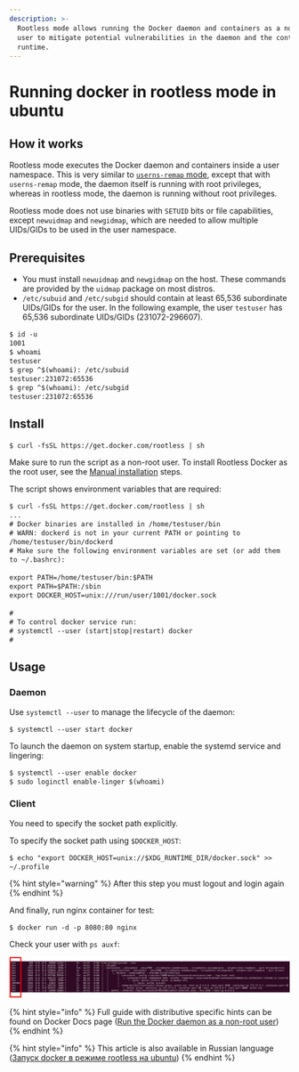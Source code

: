 ```yaml
---
description: >-
  Rootless mode allows running the Docker daemon and containers as a non-root
  user to mitigate potential vulnerabilities in the daemon and the container
  runtime.
---
```


# Running docker in rootless mode in ubuntu

## How it works

Rootless mode executes the Docker daemon and containers inside a user namespace. This is very similar to [`userns-remap` mode](https://docs.docker.com/engine/security/userns-remap/), except that with `userns-remap` mode, the daemon itself is running with root privileges, whereas in rootless mode, the daemon is running without root privileges.

Rootless mode does not use binaries with `SETUID` bits or file capabilities, except `newuidmap` and `newgidmap`, which are needed to allow multiple UIDs/GIDs to be used in the user namespace.

## Prerequisites

* You must install `newuidmap` and `newgidmap` on the host. These commands are provided by the `uidmap` package on most distros.
* `/etc/subuid` and `/etc/subgid` should contain at least 65,536 subordinate UIDs/GIDs for the user. In the following example, the user `testuser` has 65,536 subordinate UIDs/GIDs \(231072-296607\).

```text
$ id -u
1001
$ whoami
testuser
$ grep ^$(whoami): /etc/subuid
testuser:231072:65536
$ grep ^$(whoami): /etc/subgid
testuser:231072:65536
```

## Install

```text
$ curl -fsSL https://get.docker.com/rootless | sh
```

Make sure to run the script as a non-root user. To install Rootless Docker as the root user, see the [Manual installation](https://docs.docker.com/engine/security/rootless/#manual-installation) steps.

The script shows environment variables that are required:

```text
$ curl -fsSL https://get.docker.com/rootless | sh
...
# Docker binaries are installed in /home/testuser/bin
# WARN: dockerd is not in your current PATH or pointing to /home/testuser/bin/dockerd
# Make sure the following environment variables are set (or add them to ~/.bashrc):

export PATH=/home/testuser/bin:$PATH
export PATH=$PATH:/sbin
export DOCKER_HOST=unix:///run/user/1001/docker.sock

#
# To control docker service run:
# systemctl --user (start|stop|restart) docker
#
```

## Usage

### Daemon

Use `systemctl --user` to manage the lifecycle of the daemon:

```text
$ systemctl --user start docker
```

To launch the daemon on system startup, enable the systemd service and lingering:

```text
$ systemctl --user enable docker
$ sudo loginctl enable-linger $(whoami)
```

### Client

You need to specify the socket path explicitly.

To specify the socket path using `$DOCKER_HOST`:

```text
$ echo "export DOCKER_HOST=unix://$XDG_RUNTIME_DIR/docker.sock" >> ~/.profile
```

{% hint style="warning" %}
After this step you must logout and login again
{% endhint %}

And finally, run nginx container for test:

```text
$ docker run -d -p 8080:80 nginx
```

Check your user with `ps auxf`:

![](../../../../../.gitbook/assets/docker-rootless.png)

{% hint style="info" %}
Full guide with distributive specific hints can be found on Docker Docs page \([Run the Docker daemon as a non-root user](https://docs.docker.com/engine/security/rootless/)\)
{% endhint %}

{% hint style="info" %}
This article is also available in Russian language \([Запуск docker в режиме rootless на ubuntu](zapusk-docker-v-rezhime-rootless-na-ubuntu.md)\)
{% endhint %}

